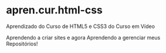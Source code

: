 # apren.cur.html-css
Aprendizado do Curso de HTML5 e CSS3 do Curso em Vídeo

Aprendendo a criar sites e agora Aprendendo a gerenciar meus Repositórios!
